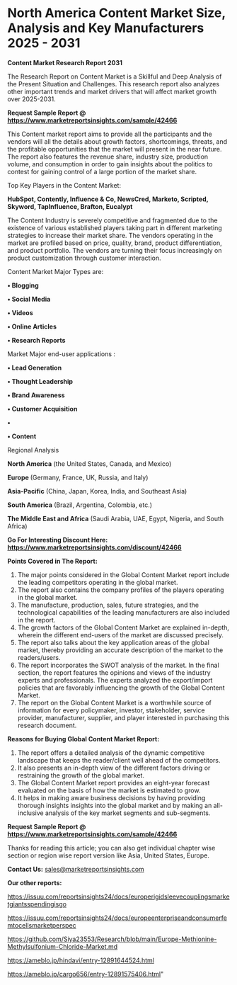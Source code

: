 # North America Content Market Size, Analysis and Key Manufacturers 2025 - 2031

<strong>Content Market Research Report 2031</strong>

The Research Report on Content Market is a Skillful and Deep Analysis of the Present Situation and Challenges. This research report also analyzes other important trends and market drivers that will affect market growth over 2025-2031.

<strong>Request Sample Report @ <a href=https://www.marketreportsinsights.com/sample/42466>https://www.marketreportsinsights.com/sample/42466</a></strong>

This Content market report aims to provide all the participants and the vendors will all the details about growth factors, shortcomings, threats, and the profitable opportunities that the market will present in the near future. The report also features the revenue share, industry size, production volume, and consumption in order to gain insights about the politics to contest for gaining control of a large portion of the market share.

Top Key Players in the Content Market:

<strong>HubSpot, Contently, Influence & Co, NewsCred, Marketo, Scripted, Skyword, TapInfluence, Brafton, Eucalypt</strong>

The Content Industry is severely competitive and fragmented due to the existence of various established players taking part in different marketing strategies to increase their market share. The vendors operating in the market are profiled based on price, quality, brand, product differentiation, and product portfolio. The vendors are turning their focus increasingly on product customization through customer interaction.

Content Market Major Types are:

<strong>•  Blogging

•  Social Media

•  Videos

•  Online Articles

•  Research Reports</strong>

Market Major end-user applications :

<strong>•  Lead Generation

•  Thought Leadership

•  Brand Awareness

•  Customer Acquisition

•  

•  Content</strong>

Regional Analysis

</u><strong><b>North America</b></strong> (the United States, Canada, and Mexico)

<strong><b>Europe </b></strong>(Germany, France, UK, Russia, and Italy)

<strong><b>Asia-Pacific</b></strong> (China, Japan, Korea, India, and Southeast Asia)

<strong><b>South America</b></strong> (Brazil, Argentina, Colombia, etc.)

<strong><b>The Middle East and Africa</b></strong> (Saudi Arabia, UAE, Egypt, Nigeria, and South Africa)

<strong>Go For Interesting Discount Here: <a href=https://www.marketreportsinsights.com/discount/42466>https://www.marketreportsinsights.com/discount/42466</a></strong>

<strong>Points Covered in The Report:</strong>
<ol>
  <li>The major points considered in the Global Content Market report include the leading competitors operating in the global market.</li>
  <li>The report also contains the company profiles of the players operating in the global market.</li>
  <li>The manufacture, production, sales, future strategies, and the technological capabilities of the leading manufacturers are also included in the report.</li>
  <li>The growth factors of the Global Content Market are explained in-depth, wherein the different end-users of the market are discussed precisely.</li>
  <li>The report also talks about the key application areas of the global market, thereby providing an accurate description of the market to the readers/users.</li>
  <li>The report incorporates the SWOT analysis of the market. In the final section, the report features the opinions and views of the industry experts and professionals. The experts analyzed the export/import policies that are favorably influencing the growth of the Global Content Market.</li>
  <li>The report on the Global Content Market is a worthwhile source of information for every policymaker, investor, stakeholder, service provider, manufacturer, supplier, and player interested in purchasing this research document.</li>
</ol>
<strong>Reasons for Buying Global Content Market Report:</strong>

<ol>
  <li>The report offers a detailed analysis of the dynamic competitive landscape that keeps the reader/client well ahead of the competitors.</li>
  <li>It also presents an in-depth view of the different factors driving or restraining the growth of the global market.</li>
  <li>The Global Content Market report provides an eight-year forecast evaluated on the basis of how the market is estimated to grow.</li>
  <li>It helps in making aware business decisions by having providing thorough insights insights into the global market and by making an all-inclusive analysis of the key market segments and sub-segments.</li>
</ol>
<strong>Request Sample Report @ <a href=https://www.marketreportsinsights.com/sample/42466>https://www.marketreportsinsights.com/sample/42466</a></strong>


Thanks for reading this article; you can also get individual chapter wise section or region wise report version like Asia, United States, Europe.

<strong>Contact Us:</strong>
sales@marketreportsinsights.com

<strong>Our other reports:</strong>

<a href=https://issuu.com/reportsinsights24/docs/europerigidsleevecouplingsmarketgiantsspendingisgo>https://issuu.com/reportsinsights24/docs/europerigidsleevecouplingsmarketgiantsspendingisgo</a>

<a href=https://issuu.com/reportsinsights24/docs/europeenterpriseandconsumerfemtocellsmarketperspec>https://issuu.com/reportsinsights24/docs/europeenterpriseandconsumerfemtocellsmarketperspec</a>

<a href=https://github.com/Siya23553/Research/blob/main/Europe-Methionine-Methylsulfonium-Chloride-Market.md>https://github.com/Siya23553/Research/blob/main/Europe-Methionine-Methylsulfonium-Chloride-Market.md</a>

<a href=https://ameblo.jp/hindavi/entry-12891644524.html>https://ameblo.jp/hindavi/entry-12891644524.html</a>

<a href=https://ameblo.jp/cargo656/entry-12891575406.html>https://ameblo.jp/cargo656/entry-12891575406.html</a>"
